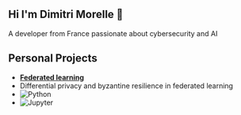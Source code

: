 ## Hi I'm Dimitri Morelle 👋
A developer from France passionate about cybersecurity and AI

## Personal Projects

- [**Federated learning**](https://github.com/DimitriMo/FederatedLearning)
- Differential privacy and byzantine resilience in federated learning
- ![Python](https://img.shields.io/badge/Python-3776AB?style=for-the-badge&logo=python&logoColor=white)
- ![Jupyter](https://img.shields.io/badge/Jupyter-F37626?style=for-the-badge&logo=jupyter&logoColor=white)


<!--
**DimitriMo/DimitriMo** is a ✨ _special_ ✨ repository because its `README.md` (this file) appears on your GitHub profile.

Here are some ideas to get you started:

- 🔭 I’m currently working on ...
- 🌱 I’m currently learning ...
- 👯 I’m looking to collaborate on ...
- 🤔 I’m looking for help with ...
- 💬 Ask me about ...
- 📫 How to reach me: ...
- 😄 Pronouns: ...
- ⚡ Fun fact: ...
-->
